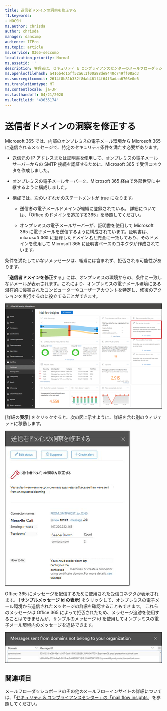 ```yaml
---
title: 送信者ドメインの洞察を修正する
f1.keywords:
- NOCSH
ms.author: chrisda
author: chrisda
manager: dansimp
audience: ITPro
ms.topic: article
ms.service: O365-seccomp
localization_priority: Normal
ms.assetid: ''
description: 管理者は、セキュリティ & コンプライアンスセンターのメールフローダッシュボードでの送信者ドメインの洞察を修正する方法について説明します。
ms.openlocfilehash: a416b4d15ff52a611f00a88de8440c749ff08ad3
ms.sourcegitcommit: 2614f8b81b332f8dab461f4f64f3adaa6703e0d6
ms.translationtype: MT
ms.contentlocale: ja-JP
ms.lasthandoff: 04/21/2020
ms.locfileid: "43635174"
---
```

# <a name="fix-sender-domain-insight"></a>送信者ドメインの洞察を修正する

Microsoft 365 では、内部のオンプレミスの電子メール環境から Microsoft 365 に送信されるメッセージで、特定のセキュリティ条件を満たす必要があります。

- 送信元の IP アドレスまたは証明書を使用して、オンプレミスの電子メールサーバーからの SMTP 接続を認証するために、Microsoft 365 で受信コネクタを作成しました。

- オンプレミスの電子メールサーバーを、Microsoft 365 経由で外部世界に中継するように構成しました。

- 構成では、次のいずれかのステートメントが true になります。

  - 送信者の電子メールドメインが組織に登録されている。 詳細については、「Office のドメインを追加する365」を参照してください。

  - オンプレミスの電子メールサーバーが、証明書を使用して Microsoft 365 に電子メールを送信するように構成されています。証明書は、microsoft 365 に登録したドメイン名と完全に一致しており、そのドメインを使用して Microsoft 365 に証明書ベースのコネクタが作成されています。 

条件を満たしていないメッセージは、組織には含まれず、拒否される可能性があります。

「**送信者ドメインを修正**する」には、オンプレミスの環境からの、条件に一致しないメールが表示されます。これにより、オンプレミスの電子メール環境にある潜在的に侵害されたコンピューターやユーザーアカウントを特定し、修復のアクションを実行するのに役立てることができます。

![セキュリティ & コンプライアンスセンターのメールフローダッシュボードでの送信者ドメインの洞察を修正する](../../media/sender-domain-insight-selected.png)

[詳細の**表示**] をクリックすると、次の図に示すように、詳細を含む別のウィジェットに移動します。

![「送信者ドメインを修正する」の詳細ウィジェット](../../media/sender-domain-view-details.png)

Office 365 にメッセージを配信するために使用された受信コネクタが表示されます。 [**サンプルメッセージ id の表示**] をクリックして、オンプレミスの電子メール環境から送信されたメッセージの詳細を確認することもできます。 これらのメッセージは Office 365 によって拒否されたため、メッセージ追跡を使用することはできませんが、サンプルのメッセージ id を使用してオンプレミスの電子メール環境内のメッセージを追跡できます。

![「Fix sender domain insights」のサンプルメッセージ id を表示する](../../media/sender-domain-view-sample-message-ids.png)

## <a name="see-also"></a>関連項目

メールフローダッシュボードのその他のメールフローインサイトの詳細については、「[セキュリティ & コンプライアンスセンター」の「mail flow insights](mail-flow-insights-v2.md)」を参照してください。
